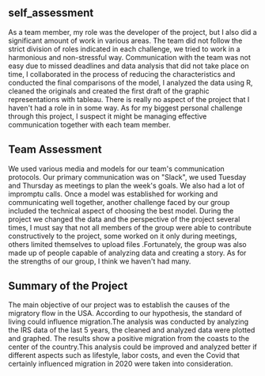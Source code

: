 ## self_assessment

As a team member, my role was the developer of the project, but I also did a significant amount of work in various areas. The team did not follow the strict division of roles indicated in each challenge, we tried to work in a harmonious and non-stressful way. Communication with the team was not easy due to missed deadlines and data analysis that did not take place on time, I collaborated in the process of reducing the characteristics and conducted the final comparisons of the model, I analyzed the data using R, cleaned the originals and created the first draft of the graphic representations with tableau.
There is really no aspect of the project that I haven't had a role in in some way. As for my biggest personal challenge through this project, I suspect it might be managing effective communication together with each team member.


## Team Assessment

We used various media and models for our team's communication protocols. Our primary communication was on "Slack", we used Tuesday and Thursday as meetings to plan the week's goals. We also had a lot of impromptu calls. Once a model was established for working and communicating well together, another challenge faced by our group included the technical aspect of choosing the best model. During the project we changed the data and the perspective of the project several times, I must say that not all members of the group were able to contribute constructively to the project, some worked on it only during meetings, others limited themselves to upload files .Fortunately, the group was also made up of people capable of analyzing data and creating a story. As for the strengths of our group, I think we haven't had many.

## Summary of the Project

The main objective of our project was to establish the causes of the migratory flow in the USA. According to our hypothesis, the standard of living could influence migration.The analysis was conducted by analyzing the IRS data of the last 5 years, the cleaned and analyzed data were plotted and graphed. The results show a positive migration from the coasts to the center of the country.This analysis could be improved and analyzed better if different aspects such as lifestyle, labor costs, and even the Covid that certainly influenced migration in 2020 were taken into consideration.
